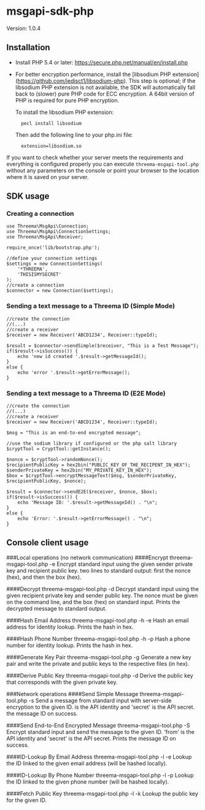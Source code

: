 # msgapi-sdk-php
Version: 1.0.4

## Installation

- Install PHP 5.4 or later: https://secure.php.net/manual/en/install.php
- For better encryption performance, install the [libsodium PHP extension] (https://github.com/jedisct1/libsodium-php).
  This step is optional; if the libsodium PHP extension is not available,
  the SDK will automatically fall back to (slower) pure PHP code for ECC encryption.
  A 64bit version of PHP is required for pure PHP encryption.
  
  To install the libsodium PHP extension:
  
	    pecl install libsodium
  
  Then add the following line to your php.ini file:
  
	    extension=libsodium.so

If you want to check whether your server meets the requirements and everything is configured properly you can execute ```threema-msgapi-tool.php``` without any parameters on the console or point your browser to the location where it is saved on your server. 

## SDK usage
### Creating a connection

	use Threema\MsgApi\Connection;
	use Threema\MsgApi\ConnectionSettings;
	use Threema\MsgApi\Receiver;

	require_once('lib/bootstrap.php');

	//define your connection settings
	$settings = new ConnectionSettings(
		'*THREEMA',
		'THISISMYSECRET'
	);
	//create a connection
	$connector = new Connection($settings);

### Sending a text message to a Threema ID (Simple Mode)

	//create the connection
	//(...)
	//create a receiver
	$receiver = new Receiver('ABCD1234', Receiver::typeId);

	$result = $connector->sendSimple($receiver, "This is a Test Message");
	if($result->isSuccess()) {
		echo 'new id created '.$result->getMessageId();
	}
	else {
		echo 'error '.$result->getErrorMessage();
	}

### Sending a text message to a Threema ID (E2E Mode)

	//create the connection
	//(...)
	//create a receiver
	$receiver = new Receiver('ABCD1234', Receiver::typeId);

	$msg = "This is an end-to-end encrypted message";

	//use the sodium library if configured or the php salt library
	$cryptTool = CryptTool::getInstance();

	$nonce = $cryptTool->randomNonce();
	$recipientPublicKey = hex2bin("PUBLIC_KEY_OF_THE_RECIPENT_IN_HEX");
	$senderPrivateKey = hex2bin("MY_PRIVATE_KEY_IN_HEX");
	$box = $cryptTool->encryptMessageText($msg, $senderPrivateKey, $recipientPublicKey, $nonce);

	$result = $connector->sendE2E($receiver, $nonce, $box);
	if($result->isSuccess()) {
		echo 'Message ID: '.$result->getMessageId() . "\n";
	}
	else {
		echo 'Error: '.$result->getErrorMessage() . "\n";
	}

## Console client usage
###Local operations (no network communication)
####Encrypt
	threema-msgapi-tool.php -e <privateKey> <publicKey>
Encrypt standard input using the given sender private key and recipient public key. two lines to standard output: first the nonce (hex), and then the box (hex).

####Decrypt
	threema-msgapi-tool.php -d <privateKey> <publicKey> <nonce>
Decrypt standard input using the given recipient private key and sender public key. The nonce must be given on the command line, and the box (hex) on standard input. Prints the decrypted message to standard output.

####Hash Email Address
	threema-msgapi-tool.php -h -e <email>
Hash an email address for identity lookup. Prints the hash in hex.

####Hash Phone Number
	threema-msgapi-tool.php -h -p <phoneNo>
Hash a phone number for identity lookup. Prints the hash in hex.

####Generate Key Pair
	threema-msgapi-tool.php -g <privateKeyFile> <publicKeyFile>
Generate a new key pair and write the private and public keys to the respective files (in hex).

####Derive Public Key
	threema-msgapi-tool.php -d <privateKey>
Derive the public key that corresponds with the given private key.

###Network operations
####Send Simple Message
	threema-msgapi-tool.php -s <to> <from> <secret>
Send a message from standard input with server-side encryption to the given ID. is the API identity and 'secret' is the API secret. the message ID on success.

####Send End-to-End Encrypted Message
	threema-msgapi-tool.php -S <to> <from> <secret> <privateKey> <publicKey>
Encrypt standard input and send the message to the given ID. 'from' is the API identity and 'secret' is the API secret. Prints the message ID on success.

####ID-Lookup By Email Address
	threema-msgapi-tool.php -l -e <email> <from> <secret>
Lookup the ID linked to the given email address (will be hashed locally).

####ID-Lookup By Phone Number
	threema-msgapi-tool.php -l -p <phoneNo> <from> <secret>
Lookup the ID linked to the given phone number (will be hashed locally).

####Fetch Public Key
	threema-msgapi-tool.php -l -k <id> <from> <secret>
Lookup the public key for the given ID.

